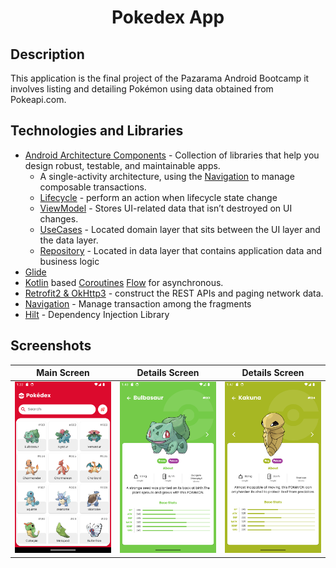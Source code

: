 <h1 align="center">
     Pokedex App
</h1>

## Description
<p>This application is the final project of the Pazarama Android Bootcamp it involves listing and detailing Pokémon using data obtained from Pokeapi.com.</p>

## Technologies and Libraries
- [Android Architecture Components](https://developer.android.com/topic/architecture) - Collection
  of libraries that help you design robust, testable, and maintainable apps.
    - A single-activity architecture, using
      the [Navigation](https://developer.android.com/guide/navigation) to manage composable
      transactions.
    - [Lifecycle](https://developer.android.com/topic/libraries/architecture/lifecycle) - perform an
      action when lifecycle state change
    - [ViewModel](https://developer.android.com/topic/libraries/architecture/viewmodel) - Stores
      UI-related data that isn’t destroyed on UI changes.
    - [UseCases](https://developer.android.com/topic/architecture/domain-layer) - Located domain
      layer
      that sits between the UI layer and the data layer.
    - [Repository](https://developer.android.com/topic/architecture/data-layer) - Located in data
      layer that contains application data and business logic
- [Glide](https://github.com/bumptech/glide)
- [Kotlin](https://kotlinlang.org/)
  based [Coroutines](https://github.com/Kotlin/kotlinx.coroutines) [Flow](https://developer.android.com/kotlin/flow)
  for asynchronous.
- [Retrofit2 & OkHttp3](https://github.com/square/retrofit) - construct the REST APIs and paging
  network data.
- [Navigation](https://developer.android.com/guide/navigation) - Manage transaction among the
  fragments
- [Hilt](https://developer.android.com/training/dependency-injection/hilt-android) - Dependency
  Injection Library

## Screenshots

| Main Screen | Details Screen | Details Screen |
| ----------- | ---------------- | ---------------- |
| ![Main Screen](https://github.com/KaanBN/PazaramaPokemonApp/blob/master/Assets/home_screen.png) | ![Favourite Screen](https://github.com/KaanBN/PazaramaPokemonApp/blob/master/Assets/detail_screen_1.png) | ![Favourite Screen](https://github.com/KaanBN/PazaramaPokemonApp/blob/master/Assets/detail_screen_2.png)
